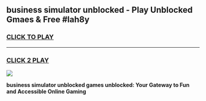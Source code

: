 
## business simulator unblocked - Play Unblocked Gmaes & Free #lah8y
<h3>
<a href="https://news.freeplayer.one?title=business_simulator_unblocked&ref=24F">CLICK TO PLAY</a></h3>
<hr>

<h3>
<a href="https://news.freeplayer.one?title=business_simulator_unblocked&ref=24F">CLICK 2 PLAY</a>
  
</h3>

<a href="https://news.freeplayer.one?title=business_simulator_unblocked&ref=24F/"><img src="https://clearcache.store/games.png"></a>


**business simulator unblocked games unblocked: Your Gateway to Fun and Accessible Online Gaming**
